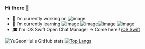 ### Hi there 👋
- 🔭 I’m currently working on ![image](https://user-images.githubusercontent.com/96224311/177575562-f30ac2dd-ad21-4e08-ab0e-00bf74738508.png)
- 🌱 I’m currently learning ![image](https://user-images.githubusercontent.com/96224311/177575536-062399f9-cc9c-46ab-afdf-3766c0b7ad2a.png) ![image](https://user-images.githubusercontent.com/96224311/177575418-19dd0a86-678c-4b7b-ac0f-b0001a43e32d.png)![image](https://user-images.githubusercontent.com/96224311/177575581-2883b2c4-a988-4c82-b862-1e72f29d463e.png) ![image](https://user-images.githubusercontent.com/96224311/177575595-af3a5390-a7b9-426c-8eee-3c0363349b46.png)
- :mortar_board: I'm iOS Swift Open Chat Manager -> Come here!! [iOS Swift](https://ios-swift.notion.site/iOS-Swift-8054f9ce4e4d4f96960a7058abcc3cd8) 

![YuGeonHui's GitHub stats](https://github-readme-stats.vercel.app/api?username=YuGeonHui&show_icons=true&theme=radical)
[![Top Langs](https://github-readme-stats.vercel.app/api/top-langs/?username=YuGeonHui&layout=compact&langs_count=8&title_color=FF5675&border_radius=10&border_color=FFCAD5)](https://github.com/YuGeonHui?tab=repositories&q=&type=&language=java&sort=)




